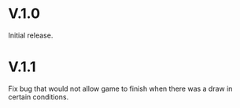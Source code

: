 # V.1.0

Initial release.

# V.1.1

Fix bug that would not allow game to finish when there was a draw in certain conditions.
